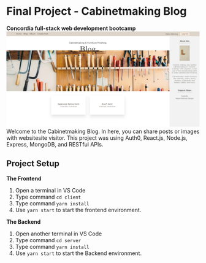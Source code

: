 # Final Project - Cabinetmaking Blog
**Concordia full-stack web development bootcamp**
![This is an Project Homepage](/client/src/assets/Cabinetmaking%20Blog_home%20page.png)
Welcome to the Cabinetmaking Blog. In here, you can share posts or images with websitesite visitor.
This project was using Auth0, React.js, Node.js, Express, MongoDB, and RESTful APIs.

## Project Setup
**The Frontend**
1. Open a terminal in VS Code
2. Type command `cd client`
3. Type command `yarn install`
4. Use `yarn start` to start the frontend environment.

**The Backend**
1. Open another terminal in VS Code
2. Type command `cd server`
3. Type command `yarn install`
4. Use `yarn start` to start the Backend environment.

